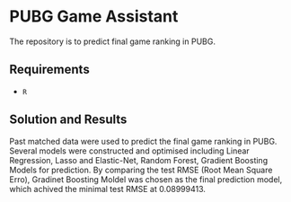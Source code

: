 # PUBG Game Assistant

The repository is to predict final game ranking in PUBG.


## Requirements

- `R`

## Solution and Results

Past matched data were used to predict the final game ranking in PUBG. Several models were constructed and optimised including Linear Regression, Lasso and Elastic-Net, Random Forest, Gradient Boosting Models for prediction. By comparing the test RMSE (Root Mean Square Erro), Gradinet Boosting Moldel was chosen as the final prediction model, which achived the minimal test RMSE at 0.08999413. 
